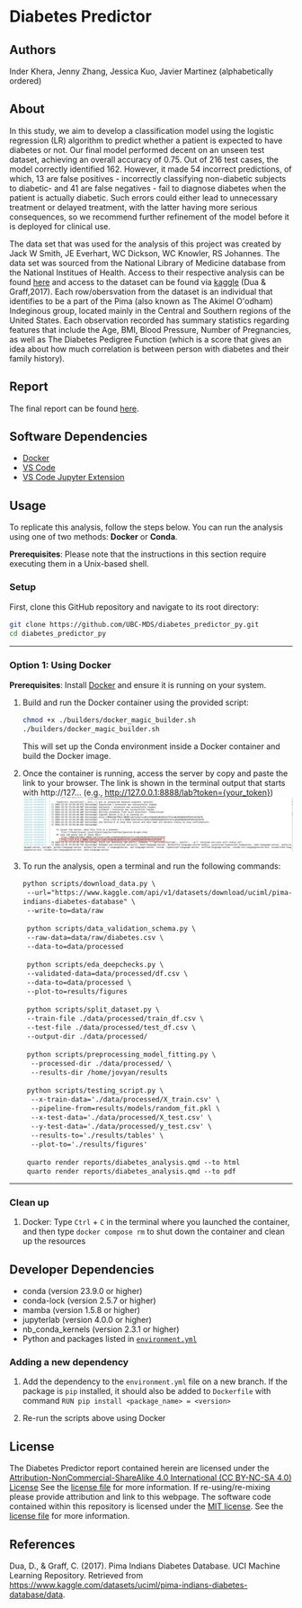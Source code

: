 # Diabetes Predictor

## Authors

Inder Khera, Jenny Zhang, Jessica Kuo, Javier Martinez (alphabetically ordered)

## About

In this study, we aim to develop a classification model using the logistic regression (LR) algorithm to predict whether a patient is expected to have diabetes or not. 
Our final model performed decent on an unseen test dataset, achieving an overall accuracy of 0.75. Out of 216 test cases, the model correctly identified 162. 
However, it made 54 incorrect predictions, of which, 13 are false positives - incorrectly classifying non-diabetic subjects to diabetic- 
and 41 are false negatives - fail to diagnose diabetes when the patient is actually diabetic. 
Such errors could either lead to unnecessary treatment or delayed treatment, with the latter having more serious consequences, 
so we recommend further refinement of the model before it is deployed for clinical use.

The data set that was used for the analysis of this project was created by Jack W Smith, JE Everhart, WC Dickson, WC Knowler, RS Johannes. 
The data set was sourced from the National Library of Medicine database from the National Institues of Health. 
Access to their respective analysis can be found [here](https://pmc.ncbi.nlm.nih.gov/articles/PMC2245318/) 
and access to the dataset can be found via [kaggle](https://www.kaggle.com/datasets/uciml/pima-indians-diabetes-database/data) (Dua & Graff,2017). 
Each row/obersvation from the dataset is an individual that identifies to be a part of the Pima (also known as The Akimel O'odham) Indeginous group, 
located mainly in the Central and Southern regions of the United States. 
Each observation recorded has summary statistics regarding features that include the Age, BMI, Blood Pressure, Number of Pregnancies, 
as well as The Diabetes Pedigree Function (which is a score that gives an idea about how much correlation is between person with diabetes and their family history).

## Report

The final report can be found [here](https://ubc-mds.github.io/diabetes_predictor_py/reports/diabetes_analysis.html).

## Software Dependencies
- [Docker](https://www.docker.com/) 
- [VS Code](https://code.visualstudio.com/download)
- [VS Code Jupyter Extension](https://marketplace.visualstudio.com/items?itemName=ms-toolsai.jupyter)

## Usage

To replicate this analysis, follow the steps below. You can run the analysis using one of two methods: **Docker** or **Conda**.

**Prerequisites**: Please note that the instructions in this section require executing them in a Unix-based shell.

### Setup

First, clone this GitHub repository and navigate to its root directory:
```bash
git clone https://github.com/UBC-MDS/diabetes_predictor_py.git
cd diabetes_predictor_py
```

---

### Option 1: Using Docker

**Prerequisites**: Install [Docker](https://www.docker.com/get-started) and ensure it is running on your system.

1. Build and run the Docker container using the provided script:
   ```bash
   chmod +x ./builders/docker_magic_builder.sh
   ./builders/docker_magic_builder.sh
   ```
   This will set up the Conda environment inside a Docker container and build the Docker image.

2. Once the container is running, access the server by copy and paste the link to your browser. The link is shown in the terminal output that starts with http://127... (e.g., http://127.0.0.1:8888/lab?token={your_token})
   ![docker container link](images/docker%20compose%20up.png)

3. To run the analysis, open a terminal and run the following commands:
   ```
   python scripts/download_data.py \
    --url="https://www.kaggle.com/api/v1/datasets/download/uciml/pima-indians-diabetes-database" \
    --write-to=data/raw

    python scripts/data_validation_schema.py \
    --raw-data=data/raw/diabetes.csv \
    --data-to=data/processed

    python scripts/eda_deepchecks.py \
    --validated-data=data/processed/df.csv \
    --data-to=data/processed \
    --plot-to=results/figures

    python scripts/split_dataset.py \
    --train-file ./data/processed/train_df.csv \
    --test-file ./data/processed/test_df.csv \
    --output-dir ./data/processed/

    python scripts/preprocessing_model_fitting.py \
     --processed-dir ./data/processed/ \
     --results-dir /home/jovyan/results

    python scripts/testing_script.py \
     --x-train-data='./data/processed/X_train.csv' \
     --pipeline-from=results/models/random_fit.pkl \
     --x-test-data='./data/processed/X_test.csv' \
     --y-test-data='./data/processed/y_test.csv' \
     --results-to='./results/tables' \
     --plot-to='./results/figures'
   
    quarto render reports/diabetes_analysis.qmd --to html
    quarto render reports/diabetes_analysis.qmd --to pdf

   ```

---
### Clean up
1. Docker: Type `Ctrl` + `C` in the terminal where you launched the container, 
and then type `docker compose rm` to shut down the container and clean up the resources


## Developer Dependencies

- conda (version 23.9.0 or higher)
- conda-lock (version 2.5.7 or higher)
- mamba (version 1.5.8 or higher)
- jupyterlab (version 4.0.0 or higher)
- nb_conda_kernels (version 2.3.1 or higher)
- Python and packages listed in [`environment.yml`](https://github.com/UBC-MDS/diabetes_predictor_py/blob/main/environment.yml)

### Adding a new dependency

1. Add the dependency to the `environment.yml` file on a new branch. 
If the package is `pip` installed, it should also be added to `Dockerfile` with command `RUN pip install <package_name> = <version>`

3. Re-run the scripts above using Docker

## License

The Diabetes Predictor report contained herein are licensed under the [Attribution-NonCommercial-ShareAlike 4.0 International (CC BY-NC-SA 4.0) License](https://creativecommons.org/licenses/by-nc-nd/4.0/) See the [license file](https://github.com/UBC-MDS/diabetes_predictor_py/blob/main/LICENSE.md) for more information. If re-using/re-mixing please provide attribution and link to this webpage. The software code contained within this repository is licensed under the [MIT license](https://opensource.org/license/MIT). See the [license file](https://github.com/UBC-MDS/diabetes_predictor_py/blob/main/LICENSE.md) for more information.

## References

Dua, D., & Graff, C. (2017). Pima Indians Diabetes Database. UCI Machine Learning Repository. Retrieved from <https://www.kaggle.com/datasets/uciml/pima-indians-diabetes-database/data>.
